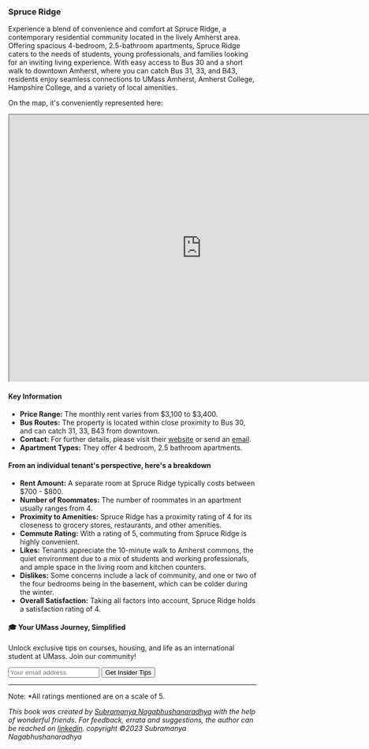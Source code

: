 ### Spruce Ridge
Experience a blend of convenience and comfort at Spruce Ridge, a contemporary residential community located in the lively Amherst area. Offering spacious 4-bedroom, 2.5-bathroom apartments, Spruce Ridge caters to the needs of students, young professionals, and families looking for an inviting living experience. With easy access to Bus 30 and a short walk to downtown Amherst, where you can catch Bus 31, 33, and B43, residents enjoy seamless connections to UMass Amherst, Amherst College, Hampshire College, and a variety of local amenities.

On the map, it's conveniently represented here:
<div class="responsive-container">
    <iframe src="https://www.google.com/maps/d/embed?mid=1ZuPtccVrH6zK7M7rUm_tvPjXHGK-8W4&ehbc=2E312F" width="780" height="540"></iframe>
</div>

#### Key Information
- **Price Range:** The monthly rent varies from $3,100 to $3,400.
- **Bus Routes:** The property is located within close proximity to Bus 30, and can catch 31, 33, B43 from downtown.
- **Contact:** For further details, please visit their [website](https://www.spruceridgeamherst.com/) or send an [email](showings@413lease.com).
- **Apartment Types:** They offer 4 bedroom, 2.5 bathroom apartments.

#### From an individual tenant's perspective, here's a breakdown
- **Rent Amount:** A separate room at Spruce Ridge typically costs between $700 - $800.
- **Number of Roommates:** The number of roommates in an apartment usually ranges from 4.
- **Proximity to Amenities:** Spruce Ridge has a proximity rating of 4 for its closeness to grocery stores, restaurants, and other amenities.
- **Commute Rating:** With a rating of 5, commuting from Spruce Ridge is highly convenient.
- **Likes:** Tenants appreciate the 10-minute walk to Amherst commons, the quiet environment due to a mix of students and working professionals, and ample space in the living room and kitchen counters.
- **Dislikes:** Some concerns include a lack of community, and one or two of the four bedrooms being in the basement, which can be colder during the winter.
- **Overall Satisfaction:** Taking all factors into account, Spruce Ridge holds a satisfaction rating of 4.

<div class="new-newsletter">
    <h4>🎓 Your UMass Journey, Simplified</h4>
    <p>Unlock exclusive tips on courses, housing, and life as an international student at UMass. Join our community!</p>
    <form class="newsletter-form">
        <input type="email" name="email" placeholder="Your email address" required>
        <button type="submit" class="newsletter-btn">Get Insider Tips</button>
    </form>
</div>

<script src="../assets/newsletter.js" defer></script>

---
Note: 
*All ratings mentioned are on a scale of 5.

*This book was created by [Subramanya Nagabhushanaradhya](https://subramanya.ai) with the help of wonderful friends. For feedback, errata and suggestions, the author can be reached on [linkedin](https://www.linkedin.com/in/nsubramanya). copyright ©2023 Subramanya Nagabhushanaradhya*